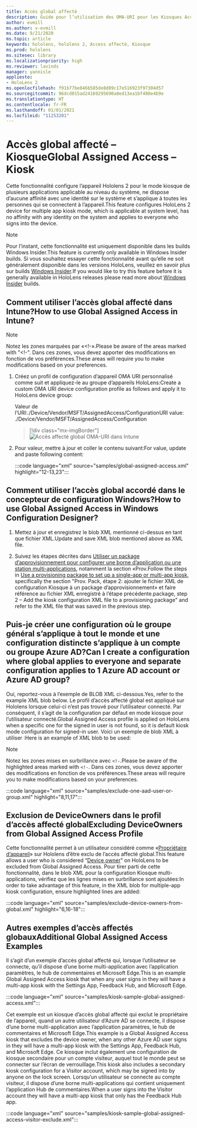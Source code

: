 ```yaml
---
title: Accès global affecté
description: Guide pour l’utilisation des OMA-URI pour les Kiosques Accès affecté
author: evmill
ms.author: v-evmill
ms.date: 9/21/2020
ms.topic: article
keywords: hololens, hololens 2, Access affecté, Kiosque
ms.prod: hololens
ms.sitesec: library
ms.localizationpriority: high
ms.reviewer: lavinds
manager: yannisle
appliesto:
- HoloLens 2
ms.openlocfilehash: f91b77be846b585de8d89c17e516923f97304d57
ms.sourcegitcommit: 96dcd015ad24169295690a8ed13ea1bf480e4b9e
ms.translationtype: HT
ms.contentlocale: fr-FR
ms.lasthandoff: 01/01/2021
ms.locfileid: "11253201"
---
```

# <span data-ttu-id="b2c12-104">Accès global affecté – Kiosque</span><span class="sxs-lookup"><span data-stu-id="b2c12-104">Global Assigned Access – Kiosk</span></span>

<span data-ttu-id="b2c12-105">Cette fonctionnalité configure l’appareil Hololens 2 pour le mode kiosque de plusieurs applications applicable au niveau du système, ne dispose d’aucune affinité avec une identité sur le système et s’applique à toutes les personnes qui se connectent à l’appareil.</span><span class="sxs-lookup"><span data-stu-id="b2c12-105">This feature configures HoloLens 2 device for multiple app kiosk mode, which is applicable at system level, has no affinity with any identity on the system and applies to everyone who signs into the device.</span></span>

> [!NOTE]
> <span data-ttu-id="b2c12-106">Pour l’instant, cette fonctionnalité est uniquement disponible dans les builds Windows Insider.</span><span class="sxs-lookup"><span data-stu-id="b2c12-106">This feature is currently only available in Windows Insider builds.</span></span> <span data-ttu-id="b2c12-107">Si vous souhaitez essayer cette fonctionnalité avant qu’elle ne soit généralement disponible dans les versions HoloLens, veuillez en savoir plus sur builds [Windows Insider](hololens-insider.md).</span><span class="sxs-lookup"><span data-stu-id="b2c12-107">If you would like to try this feature before it is generally available in HoloLens releases please read more about [Windows Insider](hololens-insider.md) builds.</span></span>

## <span data-ttu-id="b2c12-108">Comment utiliser l’accès global affecté dans Intune?</span><span class="sxs-lookup"><span data-stu-id="b2c12-108">How to use Global Assigned Access in Intune?</span></span>

> [!NOTE]
> <span data-ttu-id="b2c12-109">Notez les zones marquées par «<!-».</span><span class="sxs-lookup"><span data-stu-id="b2c12-109">Please be aware of the areas marked with "<!-".</span></span> <span data-ttu-id="b2c12-110">Dans ces zones, vous devez apporter des modifications en fonction de vos préférences.</span><span class="sxs-lookup"><span data-stu-id="b2c12-110">These areas will require you to make modifications based on your preferences.</span></span>

1. <span data-ttu-id="b2c12-111">Créez un profil de configuration d’appareil OMA URI personnalisé comme suit et appliquez-le au groupe d’appareils HoloLens:</span><span class="sxs-lookup"><span data-stu-id="b2c12-111">Create a custom OMA URI device configuration profile as follows and apply it to HoloLens device group:</span></span>

    <span data-ttu-id="b2c12-112">Valeur de l’URI:./Device/Vendor/MSFT/AssignedAccess/Configuration</span><span class="sxs-lookup"><span data-stu-id="b2c12-112">URI value: ./Device/Vendor/MSFT/AssignedAccess/Configuration</span></span>

    > [!div class="mx-imgBorder"]
    > ![Accès affecté global OMA-URI dans Intune](images/global-assigned-access-omauri.png)

2. <span data-ttu-id="b2c12-114">Pour valeur, mettre à jour et coller le contenu suivant:</span><span class="sxs-lookup"><span data-stu-id="b2c12-114">For value, update and paste following content:</span></span>

    :::code language="xml" source="samples/global-assigned-access.xml" highlight="12-13,23":::

## <span data-ttu-id="b2c12-115">Comment utiliser l’accès global accordé dans le concepteur de configuration Windows?</span><span class="sxs-lookup"><span data-stu-id="b2c12-115">How to use Global Assigned Access in Windows Configuration Designer?</span></span>

1. <span data-ttu-id="b2c12-116">Mettez à jour et enregistrez le blob XML mentionné ci-dessus en tant que fichier XML.</span><span class="sxs-lookup"><span data-stu-id="b2c12-116">Update and save XML blob mentioned above as XML file.</span></span> 

2. <span data-ttu-id="b2c12-117">Suivez les étapes décrites dans [Utiliser un package d’approvisionnement pour configurer une borne d’application ou une station multi-applications](https://docs.microsoft.com/hololens/hololens-kiosk#use-a-provisioning-package-to-set-up-a-single-app-or-multi-app-kiosk), notamment la section «Prov.</span><span class="sxs-lookup"><span data-stu-id="b2c12-117">Follow the steps in [Use a provisioning package to set up a single-app or multi-app kiosk](https://docs.microsoft.com/hololens/hololens-kiosk#use-a-provisioning-package-to-set-up-a-single-app-or-multi-app-kiosk), specifically the section "Prov.</span></span> <span data-ttu-id="b2c12-118">Pack, étape 2: ajouter le fichier XML de configuration Kiosque à un package d’approvisionnement» et faire référence au fichier XML enregistré à l’étape précédente.</span><span class="sxs-lookup"><span data-stu-id="b2c12-118">package, step 2 – Add the kiosk configuration XML file to a provisioning package" and refer to the XML file that was saved in the previous step.</span></span>

## <span data-ttu-id="b2c12-119">Puis-je créer une configuration où le groupe général s’applique à tout le monde et une configuration distincte s’applique à un compte ou groupe Azure AD?</span><span class="sxs-lookup"><span data-stu-id="b2c12-119">Can I create a configuration where global applies to everyone and separate configuration applies to 1 Azure AD account or Azure AD group?</span></span> 

<span data-ttu-id="b2c12-120">Oui, reportez-vous à l’exemple de BLOB XML ci-dessous.</span><span class="sxs-lookup"><span data-stu-id="b2c12-120">Yes, refer to the example XML blob below.</span></span> <span data-ttu-id="b2c12-121">Le profil d’accès affecté global est appliqué sur Hololens lorsque celui-ci n’est pas trouvé pour l’utilisateur connecté. Par conséquent, il s’agit de la configuration par défaut en mode kiosque pour l’utilisateur connecté.</span><span class="sxs-lookup"><span data-stu-id="b2c12-121">Global Assigned Access profile is applied on HoloLens when a specific one for the signed in user is not found, so it is default kiosk mode configuration for signed-in user.</span></span>
<span data-ttu-id="b2c12-122">Voici un exemple de blob XML à utiliser :</span><span class="sxs-lookup"><span data-stu-id="b2c12-122">Here is an example of XML blob to be used:</span></span>

> [!NOTE]
> <span data-ttu-id="b2c12-123">Notez les zones mises en surbrillance avec `<!-`.</span><span class="sxs-lookup"><span data-stu-id="b2c12-123">Please be aware of the highlighted areas marked with `<!-`.</span></span> <span data-ttu-id="b2c12-124">Dans ces zones, vous devez apporter des modifications en fonction de vos préférences.</span><span class="sxs-lookup"><span data-stu-id="b2c12-124">These areas will require you to make modifications based on your preferences.</span></span>

 :::code language="xml" source="samples/exclude-one-aad-user-or-group.xml" highlight="8,11,17":::

## <span data-ttu-id="b2c12-125">Exclusion de DeviceOwners dans le profil d’accès affecté global</span><span class="sxs-lookup"><span data-stu-id="b2c12-125">Excluding DeviceOwners from Global Assigned Access Profile</span></span>

<span data-ttu-id="b2c12-126">Cette fonctionnalité permet à un utilisateur considéré comme «[Propriétaire d’appareil](security-adminless-os.md)» sur Hololens d’être exclu de l’accès affecté global.</span><span class="sxs-lookup"><span data-stu-id="b2c12-126">This feature allows a user who is considered “[Device owner](security-adminless-os.md)" on HoloLens to be excluded from Global Assigned Access.</span></span> <span data-ttu-id="b2c12-127">Pour tirer parti de cette fonctionnalité, dans le blob XML pour la configuration Kiosque multi-applications, vérifiez que les lignes mises en surbrillance sont ajoutées:</span><span class="sxs-lookup"><span data-stu-id="b2c12-127">In order to take advantage of this feature, in the XML blob for multiple-app kiosk configuration, ensure highlighted lines are added:</span></span>

 :::code language="xml" source="samples/exclude-device-owners-from-global.xml" highlight="6,16-18":::

## <span data-ttu-id="b2c12-128">Autres exemples d’accès affectés globaux</span><span class="sxs-lookup"><span data-stu-id="b2c12-128">Additional Global Assigned Access Examples</span></span>

<span data-ttu-id="b2c12-129">Il s’agit d’un exemple d’accès global affecté qui, lorsque l’utilisateur se connecte, qu’il dispose d’une borne multi-application avec l’application paramètres, le hub de commentaires et Microsoft Edge.</span><span class="sxs-lookup"><span data-stu-id="b2c12-129">This is an example Global Assigned Access kiosk that when any user signs in they will have a multi-app kiosk with the Settings App, Feedback Hub, and Microsoft Edge.</span></span>

:::code language="xml" source="samples/kiosk-sample-global-assigned-access.xml":::

<span data-ttu-id="b2c12-130">Cet exemple est un kiosque d’accès global affecté qui exclut le propriétaire de l’appareil, quand un autre utilisateur d’Azure AD se connecte, il dispose d’une borne multi-application avec l’application paramètres, le hub de commentaires et Microsoft Edge.</span><span class="sxs-lookup"><span data-stu-id="b2c12-130">This example is a Global Assigned Access kiosk that excludes the device owner, when any other Azure AD user signs in they will have a multi-app kiosk with the Settings App, Feedback Hub, and Microsoft Edge.</span></span> <span data-ttu-id="b2c12-131">Ce kiosque inclut également une configuration de kiosque secondaire pour un compte visiteur, auquel tout le monde peut se connecter sur l’écran de verrouillage.</span><span class="sxs-lookup"><span data-stu-id="b2c12-131">This kiosk also includes a secondary kiosk configuration for a Visitor account, which may be signed into by anyone on the lock screen.</span></span> <span data-ttu-id="b2c12-132">Lorsqu’un utilisateur se connecte au compte visiteur, il dispose d’une borne multi-applications qui contient uniquement l’application Hub de commentaires.</span><span class="sxs-lookup"><span data-stu-id="b2c12-132">When a user signs into the Visitor account they will have a multi-app kiosk that only has the Feedback Hub app.</span></span>

:::code language="xml" source="samples/kiosk-sample-global-assigned-access-visitor-exclude.xml":::
